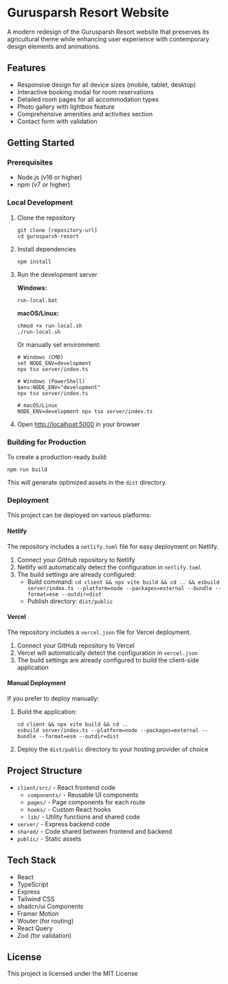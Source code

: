 # Gurusparsh Resort Website

A modern redesign of the Gurusparsh Resort website that preserves its agricultural theme while enhancing user experience with contemporary design elements and animations.

## Features

- Responsive design for all device sizes (mobile, tablet, desktop)
- Interactive booking modal for room reservations
- Detailed room pages for all accommodation types
- Photo gallery with lightbox feature
- Comprehensive amenities and activities section
- Contact form with validation

## Getting Started

### Prerequisites

- Node.js (v16 or higher)
- npm (v7 or higher)

### Local Development

1. Clone the repository
   ```
   git clone [repository-url]
   cd gurusparsh-resort
   ```

2. Install dependencies
   ```
   npm install
   ```

3. Run the development server

   **Windows:**
   ```
   run-local.bat
   ```
   
   **macOS/Linux:**
   ```
   chmod +x run-local.sh
   ./run-local.sh
   ```
   
   Or manually set environment:
   ```
   # Windows (CMD)
   set NODE_ENV=development
   npx tsx server/index.ts
   
   # Windows (PowerShell)
   $env:NODE_ENV="development"
   npx tsx server/index.ts
   
   # macOS/Linux
   NODE_ENV=development npx tsx server/index.ts
   ```

4. Open [http://localhost:5000](http://localhost:5000) in your browser

### Building for Production

To create a production-ready build:

```
npm run build
```

This will generate optimized assets in the `dist` directory.

### Deployment

This project can be deployed on various platforms:

#### Netlify

The repository includes a `netlify.toml` file for easy deployment on Netlify.

1. Connect your GitHub repository to Netlify
2. Netlify will automatically detect the configuration in `netlify.toml`
3. The build settings are already configured:
   - Build command: `cd client && npx vite build && cd .. && esbuild server/index.ts --platform=node --packages=external --bundle --format=esm --outdir=dist`
   - Publish directory: `dist/public`

#### Vercel

The repository includes a `vercel.json` file for Vercel deployment.

1. Connect your GitHub repository to Vercel
2. Vercel will automatically detect the configuration in `vercel.json`
3. The build settings are already configured to build the client-side application

#### Manual Deployment

If you prefer to deploy manually:

1. Build the application:
   ```
   cd client && npx vite build && cd ..
   esbuild server/index.ts --platform=node --packages=external --bundle --format=esm --outdir=dist
   ```

2. Deploy the `dist/public` directory to your hosting provider of choice

## Project Structure

- `client/src/` - React frontend code
  - `components/` - Reusable UI components
  - `pages/` - Page components for each route
  - `hooks/` - Custom React hooks
  - `lib/` - Utility functions and shared code
- `server/` - Express backend code
- `shared/` - Code shared between frontend and backend
- `public/` - Static assets

## Tech Stack

- React
- TypeScript
- Express
- Tailwind CSS
- shadcn/ui Components
- Framer Motion
- Wouter (for routing)
- React Query
- Zod (for validation)

## License

This project is licensed under the MIT License
